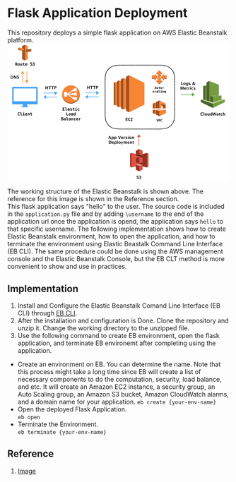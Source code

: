 # Flask Application Deployment
This repository deploys a simple flask application on AWS Elastic Beanstalk platform. 
![image](img/EB.png)

The working structure of the Elastic Beanstalk is shown above. The reference for this image is shown in the Reference section.  
This flask application says "hello" to the user. The source code is included in the `application.py` file and by adding `\username` to the end of the application url once the application is opend, the application says `hello` to that specific username. The following implementation shows how to create Elastic Beanstalk environment, how to open the application, and how to terminate the environment using Elastic Beastalk Command Line Interface (EB CLI). The same procedure could be done using the AWS management console and the Elastic Beanstalk Console, but the EB CLT method is more convenient to show and use in practices.  

## Implementation 
1. Install and Configure the Elastic Beanstalk Comand Line Interface (EB CLI) through [EB CLI](https://docs.aws.amazon.com/elasticbeanstalk/latest/dg/eb-cli3-install.html). 
2. After the installation and configuration is Done. Clone the repository and unzip it. Change the working directory to the unzipped file.
3. Use the following command to create EB environment, open the flask application, and terminate EB environemt after completing using the application.  
+ Create an environment on EB. You can determine the name. Note that this process might take a long time since EB will create a list of necessary components to do the computation, security, load balance, and etc. It will create an Amazon EC2 instance, a security group, an Auto Scaling group, an Amazon S3 bucket, Amazon CloudWatch alarms, and a domain name for your application. 
`eb create {your-env-name}`  
+ Open the deployed Flask Application.  
`eb open`  
+ Terminate the Environment.  
`eb terminate {your-env-name}`
## Reference 
1. [Image](https://dev.to/frosnerd/deploying-an-http-api-on-aws-using-elastic-beanstalk-5dh7)
